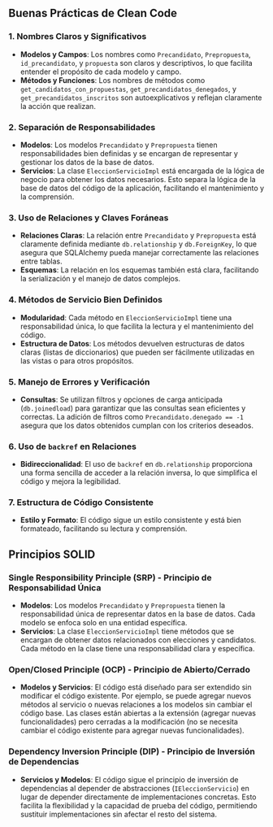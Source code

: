 
## Buenas Prácticas de Clean Code

### 1. Nombres Claros y Significativos

- **Modelos y Campos**: Los nombres como `Precandidato`, `Prepropuesta`, `id_precandidato`, y `propuesta` son claros y descriptivos, lo que facilita entender el propósito de cada modelo y campo.
- **Métodos y Funciones**: Los nombres de métodos como `get_candidatos_con_propuestas`, `get_precandidatos_denegados`, y `get_precandidatos_inscritos` son autoexplicativos y reflejan claramente la acción que realizan.

### 2. Separación de Responsabilidades

- **Modelos**: Los modelos `Precandidato` y `Prepropuesta` tienen responsabilidades bien definidas y se encargan de representar y gestionar los datos de la base de datos.
- **Servicios**: La clase `EleccionServicioImpl` está encargada de la lógica de negocio para obtener los datos necesarios. Esto separa la lógica de la base de datos del código de la aplicación, facilitando el mantenimiento y la comprensión.

### 3. Uso de Relaciones y Claves Foráneas

- **Relaciones Claras**: La relación entre `Precandidato` y `Prepropuesta` está claramente definida mediante `db.relationship` y `db.ForeignKey`, lo que asegura que SQLAlchemy pueda manejar correctamente las relaciones entre tablas.
- **Esquemas**: La relación en los esquemas también está clara, facilitando la serialización y el manejo de datos complejos.

### 4. Métodos de Servicio Bien Definidos

- **Modularidad**: Cada método en `EleccionServicioImpl` tiene una responsabilidad única, lo que facilita la lectura y el mantenimiento del código.
- **Estructura de Datos**: Los métodos devuelven estructuras de datos claras (listas de diccionarios) que pueden ser fácilmente utilizadas en las vistas o para otros propósitos.

### 5. Manejo de Errores y Verificación

- **Consultas**: Se utilizan filtros y opciones de carga anticipada (`db.joinedload`) para garantizar que las consultas sean eficientes y correctas. La adición de filtros como `Precandidato.denegado == -1` asegura que los datos obtenidos cumplan con los criterios deseados.

### 6. Uso de `backref` en Relaciones

- **Bidireccionalidad**: El uso de `backref` en `db.relationship` proporciona una forma sencilla de acceder a la relación inversa, lo que simplifica el código y mejora la legibilidad.

### 7. Estructura de Código Consistente

- **Estilo y Formato**: El código sigue un estilo consistente y está bien formateado, facilitando su lectura y comprensión.



## Principios SOLID

### Single Responsibility Principle (SRP) - Principio de Responsabilidad Única

- **Modelos**: Los modelos `Precandidato` y `Prepropuesta` tienen la responsabilidad única de representar datos en la base de datos. Cada modelo se enfoca solo en una entidad específica.
- **Servicios**: La clase `EleccionServicioImpl` tiene métodos que se encargan de obtener datos relacionados con elecciones y candidatos. Cada método en la clase tiene una responsabilidad clara y específica.

### Open/Closed Principle (OCP) - Principio de Abierto/Cerrado

- **Modelos y Servicios**: El código está diseñado para ser extendido sin modificar el código existente. Por ejemplo, se puede agregar nuevos métodos al servicio o nuevas relaciones a los modelos sin cambiar el código base. Las clases están abiertas a la extensión (agregar nuevas funcionalidades) pero cerradas a la modificación (no se necesita cambiar el código existente para agregar nuevas funcionalidades).


### Dependency Inversion Principle (DIP) - Principio de Inversión de Dependencias

- **Servicios y Modelos**: El código sigue el principio de inversión de dependencias al depender de abstracciones (`IEleccionServicio`) en lugar de depender directamente de implementaciones concretas. Esto facilita la flexibilidad y la capacidad de prueba del código, permitiendo sustituir implementaciones sin afectar el resto del sistema.
